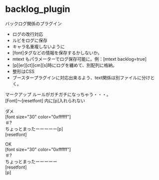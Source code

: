 # backlog_plugin
バックログ関係のプラグイン  

* ログの改行対応
* ルビをログに保存
* キャラ名重複しないように
* [font]タグなどの情報を保存するかしないか。
* mtext もパラメーターでログ保存可能に。例：[mtext backlog=true]
* [p][er][ct][cm][s]時にログを纏めて、別配列に格納。
* 整形はCSS
* ブースタープラグインに対応出来るよう、text関係は別ファイルに分けとく。

マークアップ ルールがガチガチになっちゃう・・・。  
[Font]～[resetfont] 内に[p]入れられない  
  
ダメ  
[font  size="30"  color="0xffffff"]  
＃?  
ちょっとまったーーーーー[p]  
[resetfont]  

OK  
[font  size="30"  color="0xffffff"]  
＃?  
ちょっとまったーーーーー  
[resetfont]  
[p]
